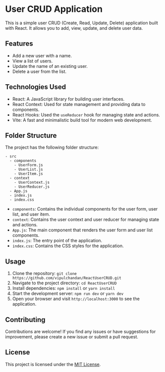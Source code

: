 # User CRUD Application

This is a simple user CRUD (Create, Read, Update, Delete) application built with React. It allows you to add, view, update, and delete user data.

## Features

- Add a new user with a name.
- View a list of users.
- Update the name of an existing user.
- Delete a user from the list.

## Technologies Used

- React: A JavaScript library for building user interfaces.
- React Context: Used for state management and providing data to components.
- React Hooks: Used the `useReducer` hook for managing state and actions.
- Vite: A fast and minimalistic build tool for modern web development.

## Folder Structure

The project has the following folder structure:

```
- src
  - components
    - UserForm.js
    - UserList.js
    - UserItem.js
  - context
    - UserContext.js
    - UserReducer.js
  - App.js
  - index.js
  - index.css
```

- `components`: Contains the individual components for the user form, user list, and user item.
- `context`: Contains the user context and user reducer for managing state and actions.
- `App.js`: The main component that renders the user form and user list components.
- `index.js`: The entry point of the application.
- `index.css`: Contains the CSS styles for the application.

## Usage

1. Clone the repository: `git clone https://github.com/vipulchandan/ReactUserCRUD.git`
2. Navigate to the project directory: `cd ReactUserCRUD`
3. Install dependencies: `npm install` or `yarn install`
4. Start the development server: `npm run dev` or `yarn dev`
5. Open your browser and visit `http://localhost:3000` to see the application.

## Contributing

Contributions are welcome! If you find any issues or have suggestions for improvement, please create a new issue or submit a pull request.

## License

This project is licensed under the [MIT License](LICENSE).
